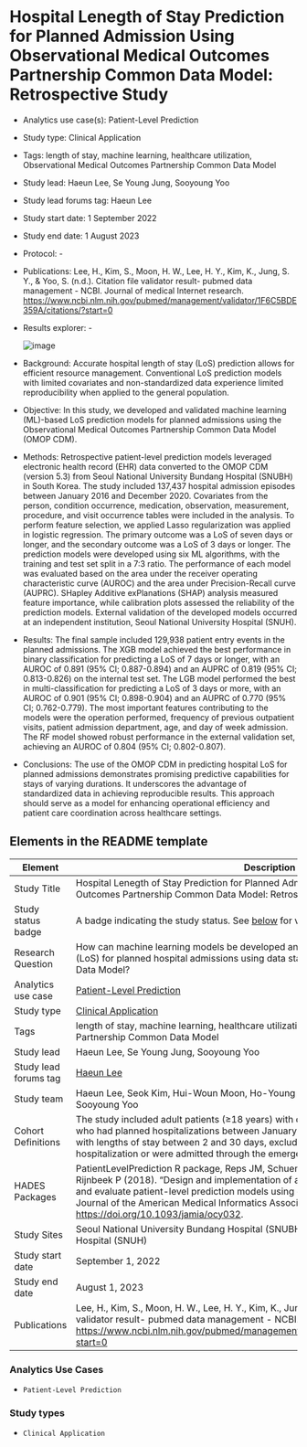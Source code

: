Hospital Lenegth of Stay Prediction for Planned Admission Using Observational Medical Outcomes Partnership Common Data Model: Retrospective Study
==========================================
* Analytics use case(s): Patient-Level Prediction
* Study type: Clinical Application
* Tags: length of stay, machine learning, healthcare utilization, Observational Medical Outcomes Partnership Common Data Model
* Study lead: Haeun Lee, Se Young Jung, Sooyoung Yoo
* Study lead forums tag: Haeun Lee
* Study start date: 1 September 2022
* Study end date: 1 August 2023
* Protocol: -
* Publications: Lee, H., Kim, S., Moon, H. W., Lee, H. Y., Kim, K., Jung, S. Y., & Yoo, S. (n.d.). Citation file validator result- pubmed data management - NCBI. Journal of medical Internet research. https://www.ncbi.nlm.nih.gov/pubmed/management/validator/1F6C5BDE359A/citations/?start=0 
* Results explorer: -

  ![image](https://github.com/user-attachments/assets/c1e8178e-60ff-4ce5-bb32-d483876e0760)

* Background:
Accurate hospital length of stay (LoS) prediction allows for efficient resource management. Conventional LoS prediction models with limited covariates and non-standardized data experience limited reproducibility when applied to the general population. 

* Objective:
In this study, we developed and validated machine learning (ML)-based LoS prediction models for planned admissions using the Observational Medical Outcomes Partnership Common Data Model (OMOP CDM).

* Methods: 
Retrospective patient-level prediction models leveraged electronic health record (EHR) data converted to the OMOP CDM (version 5.3) from Seoul National University Bundang Hospital (SNUBH) in South Korea. The study included 137,437 hospital admission episodes between January 2016 and December 2020. Covariates from the person, condition occurrence, medication, observation, measurement, procedure, and visit occurrence tables were included in the analysis. To perform feature selection, we applied Lasso regularization was applied in logistic regression. The primary outcome was a LoS of seven days or longer, and the secondary outcome was a LoS of 3 days or longer. The prediction models were developed using six ML algorithms, with the training and test set split in a 7:3 ratio. The performance of each model was evaluated based on the area under the receiver operating characteristic curve (AUROC) and the area under Precision-Recall curve (AUPRC). SHapley Additive exPlanations (SHAP) analysis measured feature importance, while calibration plots assessed the reliability of the prediction models. External validation of the developed models occurred at an independent institution, Seoul National University Hospital (SNUH).

* Results:
The final sample included 129,938 patient entry events in the planned admissions. The XGB model achieved the best performance in binary classification for predicting a LoS of 7 days or longer, with an AUROC of 0.891 (95% CI; 0.887-0.894) and an AUPRC of 0.819 (95% CI; 0.813-0.826) on the internal test set. The LGB model performed the best in multi-classification for predicting a LoS of 3 days or more, with an AUROC of 0.901 (95% CI; 0.898-0.904) and an AUPRC of 0.770 (95% CI; 0.762-0.779). The most important features contributing to the models were the operation performed, frequency of previous outpatient visits, patient admission department, age, and day of week admission. The RF model showed robust performance in the external validation set, achieving an AUROC of 0.804 (95% CI; 0.802-0.807). 

* Conclusions:
The use of the OMOP CDM in predicting hospital LoS for planned admissions demonstrates promising predictive capabilities for stays of varying durations. It underscores the advantage of standardized data in achieving reproducible results. This approach should serve as a model for enhancing operational efficiency and patient care coordination across healthcare settings. 



## Elements in the README template

| Element | Description |
| ------- | ----------- |
| Study Title  | Hospital Lenegth of Stay Prediction for Planned Admission Using Observational Medical Outcomes Partnership Common Data Model: Retrospective Study   |    
| Study status badge | A badge indicating the study status. See [below](#study-status) for valid options. |
| Research Question | How can machine learning models be developed and validated to predict length of stay (LoS) for planned hospital admissions using data standardized in the OMOP Common Data Model?|
| Analytics use case | [Patient-Level Prediction](#analytics-use-cases) |
| Study type | [Clinical Application](#study-types) |
| Tags | length of stay, machine learning, healthcare utilization, Observational Medical Outcomes Partnership Common Data Model |
| Study lead | Haeun Lee, Se Young Jung, Sooyoung Yoo |
| Study lead forums tag | [Haeun Lee](https://forums.ohdsi.org/u/hlee292) |
| Study team | Haeun Lee, Seok Kim, Hui-Woun Moon, Ho-Young Lee, Kwangsoo Kim, Se Young Jung, Sooyoung Yoo |
| Cohort Definitions | The study included adult patients (≥18 years) with documented admission diagnoses who had planned hospitalizations between January 1, 2016, and December 31, 2020, with lengths of stay between 2 and 30 days, excluding those who died during hospitalization or were admitted through the emergency room.|
| HADES Packages | PatientLevelPrediction R package, Reps JM, Schuemie MJ, Suchard MA, Ryan PB, Rijnbeek P (2018). “Design and implementation of a standardized framework to generate and evaluate patient-level prediction models using observational healthcare data.” Journal of the American Medical Informatics Association, 25(8), 969-975. https://doi.org/10.1093/jamia/ocy032.|
| Study Sites | Seoul National University Bundang Hospital (SNUBH) and Seoul National University Hospital (SNUH) |
| Study start date | September 1, 2022|
| Study end date | August 1, 2023| 
| Publications | Lee, H., Kim, S., Moon, H. W., Lee, H. Y., Kim, K., Jung, S. Y., & Yoo, S. (n.d.). Citation file validator result- pubmed data management - NCBI. Journal of medical Internet research. https://www.ncbi.nlm.nih.gov/pubmed/management/validator/1F6C5BDE359A/citations/?start=0  | 


### Analytics Use Cases

- `Patient-Level Prediction` 

### Study types

- `Clinical Application` 
